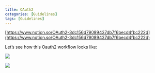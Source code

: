 ```yaml
---
title: OAuth2
categories: [Guidelines]
tags: [Guidelines]
---
```


[https://www.notion.so/OAuth2-3dc156d79089437db7f6becd4fbc222d](https://www.notion.so/OAuth2-3dc156d79089437db7f6becd4fbc222d)


Let’s see how this Oauth2 workflow looks like:


![](https://prod-files-secure.s3.us-west-2.amazonaws.com/9960fb2a-b75e-4bea-a8f9-b00925db1215/3bce41e0-99e8-4ebd-9701-e2bc9cbb79a2/Untitled.png?X-Amz-Algorithm=AWS4-HMAC-SHA256&X-Amz-Content-Sha256=UNSIGNED-PAYLOAD&X-Amz-Credential=AKIAT73L2G45HZZMZUHI%2F20240324%2Fus-west-2%2Fs3%2Faws4_request&X-Amz-Date=20240324T201534Z&X-Amz-Expires=3600&X-Amz-Signature=6b62239947d49edea0cb2b2fdb0f303ba0a9530f9a3fca7aa724ca0533ef868e&X-Amz-SignedHeaders=host&x-id=GetObject)


![](https://prod-files-secure.s3.us-west-2.amazonaws.com/9960fb2a-b75e-4bea-a8f9-b00925db1215/27d32b66-de43-41de-80f7-7edb81d1190f/Untitled.png?X-Amz-Algorithm=AWS4-HMAC-SHA256&X-Amz-Content-Sha256=UNSIGNED-PAYLOAD&X-Amz-Credential=AKIAT73L2G45HZZMZUHI%2F20240324%2Fus-west-2%2Fs3%2Faws4_request&X-Amz-Date=20240324T201534Z&X-Amz-Expires=3600&X-Amz-Signature=5b2469fb8871de0ad6174512eb7e78c66e80a20103c43cefe4a6a01ead8791f1&X-Amz-SignedHeaders=host&x-id=GetObject)

